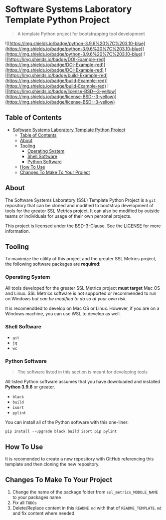 # Software Systems Laboratory Template Python Project

> A template Python project for bootstrapping tool development

![[https://img.shields.io/badge/python-3.9.6%20%7C%203.10-blue](https://img.shields.io/badge/python-3.9.6%20%7C%203.10-blue)](https://img.shields.io/badge/python-3.9.6%20%7C%203.10-blue)
![[https://img.shields.io/badge/DOI-Example-red](https://img.shields.io/badge/DOI-Example-red)](https://img.shields.io/badge/DOI-Example-red)
![[https://img.shields.io/badge/build-Example-red](https://img.shields.io/badge/build-Example-red)](https://img.shields.io/badge/build-Example-red)
![[https://img.shields.io/badge/license-BSD--3-yellow](https://img.shields.io/badge/license-BSD--3-yellow)](https://img.shields.io/badge/license-BSD--3-yellow)

## Table of Contents

- [Software Systems Laboratory Template Python Project](#software-systems-laboratory-template-python-project)
  - [Table of Contents](#table-of-contents)
  - [About](#about)
  - [Tooling](#tooling)
    - [Operating System](#operating-system)
    - [Shell Software](#shell-software)
    - [Python Software](#python-software)
  - [How To Use](#how-to-use)
  - [Changes To Make To Your Project](#changes-to-make-to-your-project)

## About

The Software Systems Laboratory (SSL) Template Python Project is a `git` repository that can be cloned and modified to bootstrap development of tools for the greater SSL Metrics project. It can also be modified by outside teams or individuals for usage of their own personal projects.

This project is licensed under the BSD-3-Clause. See the [LICENSE](LICENSE) for more information.

## Tooling

To maximize the utility of this project and the greater SSL Metrics project, the following software packages are **required**:

### Operating System

All tools developed for the greater SSL Metrics project **must target** Mac OS and Linux. SSL Metrics software is not supported or recommended to run on Windows *but can be modified to do so at your own risk*.

It is recomendded to develop on Mac OS or Linux. However, if you are on a Windows machine, you can use WSL to develop as well.

### Shell Software

- `git`
- `jq`
- `wc`

### Python Software

> The software listed in this section is meant for developing tools

All listed Python software assumes that you have downloaded and installed **Python 3.9.6** or greater.

- `black`
- `build`
- `isort`
- `pylint`

You can install all of the Python software with this one-liner:

`pip install --upgrade black build isort pip pylint`

## How To Use

It is recomended to create a new repository with GitHub referencing this template and then cloning the new repository.

## Changes To Make To Your Project

1. Change the name of the package folder from `ssl_metrics_MODULE_NAME` to your packages name
2. Fix all `TODOs`
3. Delete/Replace content in this `README.md` with that of `README_TEMPLATE.md` and fix content where needed
